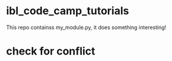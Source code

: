 # ibl_code_camp_tutorials
This repo containss my_module.py, it does something interesting!

# check for conflict 